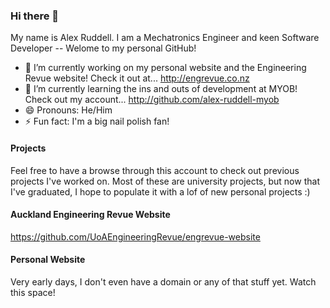 ### Hi there 🌈

My name is Alex Ruddell. I am a Mechatronics Engineer and keen Software Developer -- Welome to my personal GitHub!

- 🔭 I’m currently working on my personal website and the Engineering Revue website! Check it out at... http://engrevue.co.nz
- 🌱 I’m currently learning the ins and outs of development at MYOB! Check out my account... http://github.com/alex-ruddell-myob
- 😄 Pronouns: He/Him
- ⚡ Fun fact: I'm a big nail polish fan!

#### Projects
Feel free to have a browse through this account to check out previous projects I've worked on. Most of these are university projects, but now that I've graduated, I hope to populate it with a lof of new personal projects :)

#### Auckland Engineering Revue Website
https://github.com/UoAEngineeringRevue/engrevue-website

#### Personal Website
Very early days, I don't even have a domain or any of that stuff yet. Watch this space!
